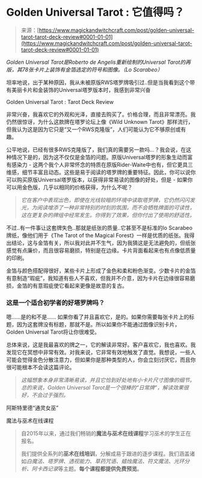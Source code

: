 <!--yml

category: 未分类

date: 2024-06-12 18:32:32

-->

# Golden Universal Tarot : 它值得吗？

> 来源：[https://www.magickandwitchcraft.com/post/golden-universal-tarot-tarot-deck-review#0001-01-01](https://www.magickandwitchcraft.com/post/golden-universal-tarot-tarot-deck-review#0001-01-01)

*Golden Universal Tarot是Roberto de Angelis重新绘制的Universal Tarot的再版，其78张卡片上装饰有金箔选定的符号和图像。（Lo Scarabeo）*

坦率地说，出于某种原因，我从未被原版RWS塔罗牌吸引过..但是当我看到这个带有美丽卡片和金装饰的Universal塔罗版本时，我感到非常兴奋

Golden Universal Tarot : Tarot Deck Review

非常兴奋，我喜欢它的外观和光泽，直接去购买了。价格合理，而且非常漂亮。我仍然很惊讶，为什么这款牌在塔罗论坛上像《Wild Unknown Tarot》那样流行，但我认为这是因为它只是“又一个RWS克隆版”，人们可能认为它不够原创或有趣。

公平地说，已经有很多RWS克隆版了，我们真的需要另一款吗...？我会说，在这种情况下是的，因为这不仅仅是金箔的问题。原版Universal塔罗的形象生动而富有感染力 - 这两个我个人非常怀念的特质在原版Rider-Waite中也有，但它更具三维感，细节丰富且动态。这些是易于阅读的塔罗牌的重要特征。因此，你可以说你可以购买原版Universal塔罗版本，以获得非常易读的图像的好处，但是 - 如果你可以用金色版，几乎以相同的价格获得，为什么不呢？

> *它在客户中表现出色，即使在光线较暗的环境中读取塔罗牌，它仍然闪闪发光，为阅读增添了一种非常特别的时刻的氛围，而不会牺牲牌面的可读性，这在更复杂的牌组中经常发生。你得到了效果，但你付出了使用的舒适性。*

不过..有一件事让这套牌失色..那就是纸张的质量..它甚至不是标准的lo Scarabeo牌纸，像他们用于《The Tarot of the Magical Forest》一样是优质的纸张。我得出结论，这与金箔有关，所以我对此并不生气，因为我猜这是无法避免的，但纸张感觉有点廉价，而且很容易磨损，特别是在边缘。卡片背面看起来也有点像低质量的印刷。

金箔与颜色搭配得很好，某些卡片上形成了金色和柔和粉色渐变。少数卡片的金箔有意制造“瑕疵”，我知道有些人不喜欢，但我并不介意，因为卡片在边缘很容易磨损，金箔的有意瑕疵使它看起来更像是故意的复古。

### 这是一个适合初学者的好塔罗牌吗？

嗯……是的和不是…… 如果你看了并且喜欢它，是的。如果你需要每张卡片上的标题，因为这套牌没有标题，那就不是。所以如果你不能通过图像识别卡片，Golden Universal Tarot将让你很难受。

总体来说，这是我最喜欢的牌之一，它的解读非常好。客户喜欢它，我也喜欢。我发现它在冥想中非常有效。对我来说，它非常有效地触发了直觉。我想说，一些人可能会觉得金色分散注意力，但如果你是那种类型的人，你会立刻讨厌它，而且你很可能根本不会读这篇评论。

> *这幅想象本身非常清晰易读，并且它恰到好处地有小卡片尺寸图像的细节。总的来说，Golden Universal Tarot是一个很棒的“日常牌”，解读效果很好，不会过于强烈。*

阿斯特里德“通灵女巫”

魔法与巫术在线课程

> 自2015年以来，通过我们畅销的**魔法与巫术在线课程**学习巫术的学生正在报名。
> 
> 我们提供全系列的**巫术在线培训**，分解成易于跟进的逐步课程。我们涵盖诸如*白魔法、塔罗牌、透视能力、草药咒语、蜡烛魔法、符文魔法、光环分析、阿卡西记录*等主题。**每个课程都提供免费预览**。
